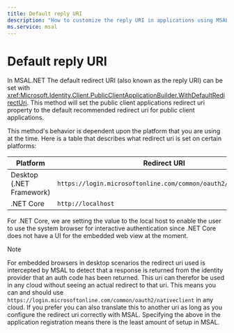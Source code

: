 ```yaml
---
title: Default reply URI
description: "How to customize the reply URI in applications using MSAL.NET."
ms.service: msal
---
```


# Default reply URI

In MSAL.NET The default redirect URI (also known as the reply URI) can be set with <xref:Microsoft.Identity.Client.PublicClientApplicationBuilder.WithDefaultRedirectUri>. This method will set the public client applications redirect uri property to the default recommended redirect uri for public client applications.

This method's behavior is dependent upon the platform that you are using at the time. Here is a table that describes what redirect uri is set on certain platforms:

| Platform                         | Redirect URI                                                          |
|----------------------------------|-----------------------------------------------------------------------|
| Desktop (.NET Framework)         | `https://login.microsoftonline.com/common/oauth2/nativeclient`        |
| .NET Core                        | `http://localhost`                                                    |

For .NET Core, we are setting the value to the local host to enable the user to use the system browser for interactive authentication since .NET Core does not have a UI for the embedded web view at the moment.

> [!NOTE]
> For embedded browsers in desktop scenarios the redirect uri used is intercepted by MSAL to detect that a response is returned from the identity provider that an auth code has been returned. This uri can therefor be used in any cloud without seeing an actual redirect to that uri. This means you can and should use `https://login.microsoftonline.com/common/oauth2/nativeclient` in any cloud. If you prefer you can also translate this to another uri as long as you configure the redirect uri correctly with MSAL. Specifying the above in the application registration means there is the least amount of setup in MSAL.
